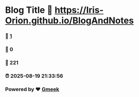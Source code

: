 # Blog Title :link: https://Iris-Orion.github.io/BlogAndNotes 
### :page_facing_up: [1](https://Iris-Orion.github.io/BlogAndNotes/tag.html) 
### :speech_balloon: 0 
### :hibiscus: 221 
### :alarm_clock: 2025-08-19 21:33:56 
### Powered by :heart: [Gmeek](https://github.com/Meekdai/Gmeek)
